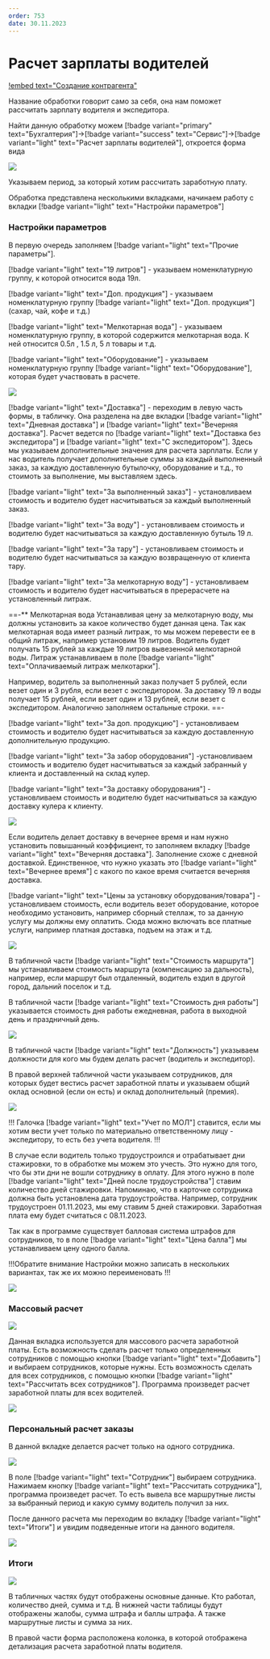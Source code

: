 ```yaml
---
order: 753
date: 30.11.2023
---
```

# Расчет зарплаты водителей

[!embed text="Создание контрагента"](https://youtu.be/Z9pC74hUP7I)

Название обработки говорит само за себя, она нам поможет рассчитать зарплату водителя и экспедитора.

Найти данную обработку можем [!badge variant="primary" text="Бухгалтерия"]->[!badge variant="success" text="Сервис"]->[!badge variant="light" text="Расчет зарплаты водителей"], откроется форма вида

![](\images\бухгалтер\рассчет.jpg)

Указываем период, за который хотим рассчитать заработную плату.

Обработка представлена несколькими вкладками, начинаем работу с вкладки [!badge variant="light" text="Настройки параметров"]

### Настройки параметров

В первую очередь заполняем [!badge variant="light" text="Прочие параметры"]. 

[!badge variant="light" text="19 литров"] - указываем номенклатурную группу, к которой относится вода 19л. 

[!badge variant="light" text="Доп. продукция"] - указываем номенклатурную группу [!badge variant="light" text="Доп. продукция"] (сахар, чай, кофе и т.д.)

[!badge variant="light" text="Мелкотарная вода"] - указываем номенклатурную группу, в которой содержится мелкотарная вода. К ней относится 0.5л , 1.5 л, 5 л товары и т.д.

[!badge variant="light" text="Оборудование"] - указываем номенклатурную группу [!badge variant="light" text="Оборудование"], которая будет участвовать в расчете.

![](\images\бухгалтер\рассчет.gif)

[!badge variant="light" text="Доставка"] - переходим в левую часть формы, в табличку. Она разделена на две вкладки [!badge variant="light" text="Дневная доставка"] и [!badge variant="light" text="Вечерняя доставка"]. Расчет ведется по [!badge variant="light" text="Доставка без экспедитора"] и [!badge variant="light" text="С экспедитором"]. Здесь мы указываем дополнительные значения для расчета зарплаты. Если у нас водитель получает дополнительные суммы за каждый выполненный заказ, за каждую доставленную бутылочку, оборудование и т.д., то стоимоть за выполнение, мы выставляем здесь.

[!badge variant="light" text="За выполненный заказ"] - установливаем стоимость и водителю будет насчитываться за каждый выполненный заказ.

[!badge variant="light" text="За воду"] - установливаем стоимость и водителю будет насчитываться за каждую доставленную бутыль 19 л.

[!badge variant="light" text="За тару"] - установливаем стоимость и водителю будет насчитываться за каждую возвращенную от клиента тару.

[!badge variant="light" text="За мелкотарную воду"] - установливаем стоимость и водителю будет насчитываться в пререрасчете на установленный литраж.

==-** Мелкотарная вода
Устанавливая цену за мелкотарную воду, мы должны установить за какое количество будет данная цена. Так как мелкотарная вода имеет разный литраж, то мы можем перевести ее в общий литраж, например установим 19 литров. Водитель будет получать 15 рублей за каждые 19 литров вывезенной мелкотарной воды. Литраж устанавливаем в поле [!badge variant="light" text="Оплачиваемый литраж мелкотарки"].

Например, водитель за выполненный заказ получает 5 рублей, если везет один и 3 рубля, если везет с экспедитором.
За доставку 19 л воды получает 15 рублей, если везет один и 13 рублей, если везет с экспедитором. Аналогично заполняем остальные строки.
==-

[!badge variant="light" text="За доп. продукцию"] - установливаем стоимость и водителю будет насчитываться за каждую доставленную дополнительную продукцию.

[!badge variant="light" text="За забор оборудования"] -установливаем стоимость и водителю будет насчитываться за каждый забранный у клиента и доставленный на склад кулер.

[!badge variant="light" text="За доставку оборудования"] - установливаем стоимость и водителю будет насчитываться за каждую доставку кулера к клиенту.

![](\images\бухгалтер\рассчет1.gif)

Если водитель делает доставку в вечернее время и нам нужно установить повышанный коэффициент, то заполняем вкладку [!badge variant="light" text="Вечерняя доставка"]. Заполнение схоже с дневной доставкой. Единственное, что нужно указать это [!badge variant="light" text="Вечернее время"] с какого по какое время считается вечерняя доставка.

[!badge variant="light" text="Цены за установку оборудования/товара"] - установливаем стоимость, если водитель везет оборудование, которое необходимо установить, например сборный стеллаж, то за данную услугу мы должны ему оплатить. Сюда можно включать все платные услуги, например платная доставка, подъем на этаж и т.д. 

![](\images\бухгалтер\расчет3.gif)

В табличной части [!badge variant="light" text="Стоимость маршрута"] мы устанавливаем стоимость маршрута (компенсацию за дальность), например, если маршрут был отдаленный, водитель ездил в другой город, дальний поселок и т.д. 

В табличной части [!badge variant="light" text="Стоимость дня работы"] указывается стоимость дня работы ежедневная, работа в выходной день и праздничный день. 

![](\images\бухгалтер\расчет4.gif)

В табличной части [!badge variant="light" text="Должность"] указываем должности для кого мы будем делать расчет (водитель и экспедитор). 

В правой верхней табличной части указываем сотрудников, для которых будет вестись расчет заработной платы и указываем общий оклад основной (если он есть) и оклад дополнительный (премия).

![](\images\бухгалтер\расчет5.gif)

!!!
Галочка [!badge variant="light" text="Учет по МОЛ"] ставится, если мы хотим вести учет только по материально ответственному лицу - экспедитору, то есть без учета водителя.
!!!

В случае если водитель только трудоустроился и отрабатывает дни стажировки, то в обработке мы можем это учесть. Это нужно для того, что бы эти дни не вошли сотруднику в оплату. Для этого нужно в поле [!badge variant="light" text="Дней после трудоустройства"] ставим количество дней стажировки. Напоминаю, что в карточке сотрудника должна быть установлена дата трудоустройства. Например, сотрудник трудоустроен 01.11.2023, мы ему ставим 5 дней стажировки. Заработная плата ему будет считаться с 08.11.2023. 

Так как в программе существует балловая система штрафов для сотрудников, то в поле [!badge variant="light" text="Цена балла"] мы устанавливаем цену одного балла.

!!!Обратите внимание
Настройки можно записать в нескольких вариантах, так же их можно переименовать
!!!

![](\images\бухгалтер\расчет6.gif)

### Массовый расчет

![](\images\бухгалтер\расчет7.jpg)

Данная вкладка используется для массового расчета заработной платы. Есть возможность сделать расчет только определенных сотрудников с помощью кнопки [!badge variant="light" text="Добавить"] и выбираем сотрудников, которые нужны. Есть возможность сделать для всех сотрудников, с помощью кнопки [!badge variant="light" text="Рассчитать всех сотрудников"]. Программа произведет расчет заработной платы для всех водителей.

![](\images\бухгалтер\расчет7.gif)

### Персональный расчет заказы

В данной вкладке делается расчет только на одного сотрудника.

![](\images\бухгалтер\расчет9.jpg)

В поле [!badge variant="light" text="Сотрудник"] выбираем сотрудника. Нажимаем кнопку [!badge variant="light" text="Рассчитать сотрудника"], программа произведет расчет. То есть вывела все маршрутные листы за выбранный период и какую сумму водитель получил за них. 

После данного расчета мы переходим во вкладку [!badge variant="light" text="Итоги"] и увидим подведенные итоги на данного водителя.

![](\images\бухгалтер\расчет8.gif)

### Итоги

![](\images\бухгалтер\расчет8.jpg)

В табличных частях будут отображены основные данные. Кто работал, количество дней, сумма и т.д.
В нижней части таблицы будут отображены жалобы, сумма штрафа и баллы штрафа. А также маршрутные листы и сумма за них.

В правой части форма расположена колонка, в которой отображена детализация расчета заработной платы водителя.
